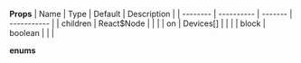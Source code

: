 **Props**
| Name | Type | Default | Description |
| -------- | ---------- | ------- | ----------- |
| children | React\$Node | | |
| on | Devices[] | | |
| block | boolean | | |

**enums**

